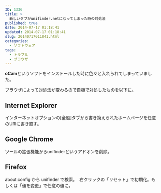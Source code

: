 ```yaml
---
ID: 1336
title: >
  新しいタブがunifinder.netになってしまった時の対処法
published: true
date: 2014-07-17 01:18:41
updated: 2014-07-17 01:18:41
slug: 20140717011841.html
categories:
  - ソフトウェア
tags:
  - トラブル
  - ブラウザ
---
```


<b>oCam</b>というソフトをインストールした時に色々と入れられてしまっていました。

<!--more-->

ブラウザによって対処法が変わるので自機で対処したものを以下に。

<h2>Internet Explorer</h2>
インターネットオプションの[全般]タブから書き換えられたホームページを任意のURIに書き直す。

<h2>Google Chrome</h2>
ツールの拡張機能からunifinderというアドオンを削除。

<h2>Firefox</h2>
about:config から unifinder で検索。
<img alt="" src="[cfview name='img_1']">
右クリックの「リセット」で初期化。もしくは「値を変更」で任意の値に。
